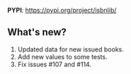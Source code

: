 **PYPI**: https://pypi.org/project/isbnlib/

## What's new?

1. Updated data for new issued books.
2. Add new values to some tests.
3. Fix issues #107 and #114.

